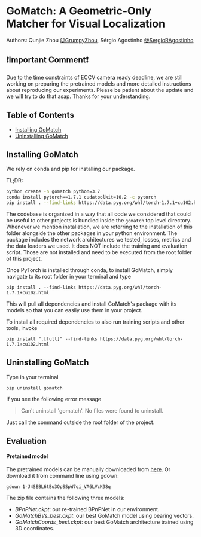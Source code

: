 # GoMatch: A Geometric-Only Matcher for Visual Localization

Authors: Qunjie Zhou [@GrumpyZhou](https://github.com/GrumpyZhou), Sérgio Agostinho [@SergioRAgostinho](https://github.com/SergioRAgostinho)

## ❗️Important Comment❗️
Due to the time constraints of ECCV camera ready deadline, we are still working on preparing the pretrained models and more detailed instructions about reproducing our experiments. Please be patient about the update and we will try to do that asap. Thanks for your understanding. 

## Table of Contents

- [Installing GoMatch](#installing-gomatch)
- [Uninstalling GoMatch](#uninstalling-gomatch)

## Installing GoMatch

We rely on conda and pip for installing our package.

TL;DR:
```bash
python create -n gomatch python=3.7
conda install pytorch==1.7.1 cudatoolkit=10.2 -c pytorch
pip install . --find-links https://data.pyg.org/whl/torch-1.7.1+cu102.html
```

The codebase is organized in a way that all code we considered that could be useful to other projects is bundled inside the `gomatch` top level directory. Whenever we mention installation, we are referring to the installation of this folder alongside the other packages in your python environment. The package includes the network architectures we tested, losses, metrics and the data loaders we used. It does NOT include the training and evaluation script. Those are not installed and need to be executed from the root folder of this project.

Once PyTorch is installed through conda, to install GoMatch, simply navigate to its root folder in your terminal and type
```
pip install . --find-links https://data.pyg.org/whl/torch-1.7.1+cu102.html
```

This will pull all dependencies and install GoMatch's package with its models so that you can easily use them in your project.

To install all required dependencies to also run training scripts and other tools, invoke
```
pip install ".[full]" --find-links https://data.pyg.org/whl/torch-1.7.1+cu102.html
```


## Uninstalling GoMatch

Type in your terminal
```
pip uninstall gomatch
```
If you see the following error message
> Can't uninstall 'gomatch'. No files were found to uninstall.

Just call the command outside the root folder of the project.

## Evaluation

#### Pretained model
The pretrained models can be manually downloaded from [here](https://drive.google.com/file/d/1-J4SEBL6tBu3OpSSpW7qi_VA6LVcK98q/view?usp=sharing).
Or download it from command line using gdown:
```
gdown 1-J4SEBL6tBu3OpSSpW7qi_VA6LVcK98q
```
The zip file contains the following three models:
- _BPnPNet.ckpt_: our re-trained BPnPNet in our environment.
- _GoMatchBVs_best.ckpt_: our best GoMatch model using bearing vectors.
- _GoMatchCoords_best.ckpt_: our best GoMatch architecture trained using 3D coordinates.
